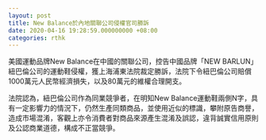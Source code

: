 ```yaml
---
layout: post
title: New Balance於內地關聯公司侵權官司勝訴
date: 2020-04-16 19:28:59.000000000 +08:00
categories: rthk
---
```


美國運動品牌New Balance在中國的關聯公司，控告中國品牌「NEW BARLUN」紐巴倫公司的運動鞋侵權，獲上海浦東法院裁定勝訴，法院下令紐巴倫公司賠償1000萬元人民幣經濟損失，以及80萬元的維權合理開支。

法院認為，紐巴倫公司作為同業競爭者，在明知New Balance運動鞋兩側N字，具有一定影響力的情況下，仍然生產同類商品，並使用近似的標識，攀附原告商譽，造成市場混淆，客觀上亦令消費者對商品來源產生混淆及誤認，違背誠實信用原則及公認商業道德，構成不正當競爭。
